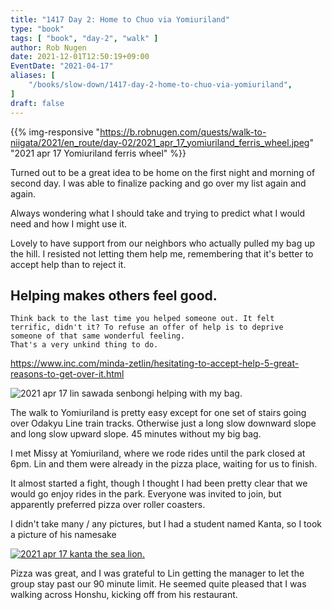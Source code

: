 ```yaml
---
title: "1417 Day 2: Home to Chuo via Yomiuriland"
type: "book"
tags: [ "book", "day-2", "walk" ]
author: Rob Nugen
date: 2021-12-01T12:50:19+09:00
EventDate: "2021-04-17"
aliases: [
    "/books/slow-down/1417-day-2-home-to-chuo-via-yomiuriland",
]
draft: false
---
```


{{% img-responsive "https://b.robnugen.com/quests/walk-to-niigata/2021/en_route/day-02/2021_apr_17_yomiuriland_ferris_wheel.jpeg" "2021 apr 17 Yomiuriland ferris wheel" %}}

Turned out to be a great idea to be home on the first night and
morning of second day.  I was able to finalize packing and go over my
list again and again.

Always wondering what I should take and trying to predict what I would need and how I might use it.

Lovely to have support from our neighbors who actually pulled my bag
up the hill.  I resisted not letting them help me, remembering that
it's better to accept help than to reject it.

## Helping makes others feel good. ##

    Think back to the last time you helped someone out. It felt
    terrific, didn't it? To refuse an offer of help is to deprive
    someone of that same wonderful feeling.
    That's a very unkind thing to do.

https://www.inc.com/minda-zetlin/hesitating-to-accept-help-5-great-reasons-to-get-over-it.html


<img
src="https://b.robnugen.com/quests/walk-to-niigata/2021/en_route/day-02/2021_apr_17_lin_sawada_senbongi_helping_with_my_bag.jpeg"
alt="2021 apr 17 lin sawada senbongi helping with my bag."
class="title" />


The walk to Yomiuriland is pretty easy except for one set of stairs
going over Odakyu Line train tracks.  Otherwise just a long slow
downward slope and long slow upward slope.  45 minutes without my big
bag.

I met Missy at Yomiuriland, where we rode rides until the park closed
at 6pm.  Lin and them were already in the pizza place, waiting for us
to finish.

It almost started a fight, though I thought I had been pretty clear
that we would go enjoy rides in the park.  Everyone was invited to
join, but apparently preferred pizza over roller coasters.

I didn't take many / any pictures, but I had a student named Kanta, so
I took a picture of his namesake

[![2021 apr 17 kanta the sea lion.](//b.robnugen.com/quests/walk-to-niigata/2021/en_route/day-02/thumbs/2021_apr_17_kanta_the_sea_lion.jpeg)](//b.robnugen.com/quests/walk-to-niigata/2021/en_route/day-02/2021_apr_17_kanta_the_sea_lion.jpeg)

Pizza was great, and I was grateful to Lin getting the manager to let
the group stay past our 90 minute limit.  He seemed quite pleased that
I was walking across Honshu, kicking off from his restaurant.
